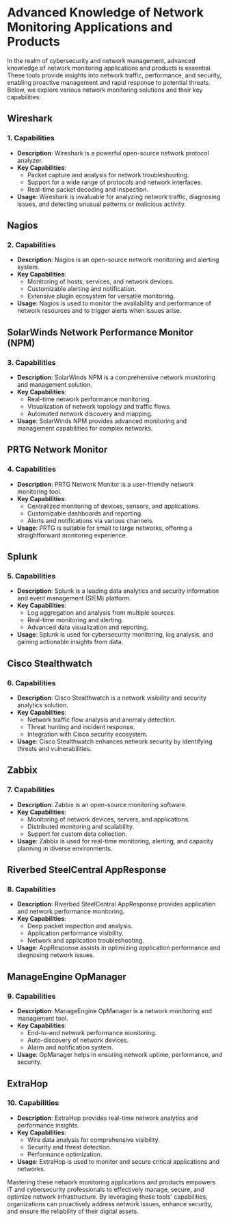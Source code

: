 # Advanced Knowledge of Network Monitoring Applications and Products

In the realm of cybersecurity and network management, advanced knowledge of network monitoring applications and products is essential. These tools provide insights into network traffic, performance, and security, enabling proactive management and rapid response to potential threats. Below, we explore various network monitoring solutions and their key capabilities:

## Wireshark

### 1. Capabilities

- **Description**: Wireshark is a powerful open-source network protocol analyzer.
- **Key Capabilities**:
  - Packet capture and analysis for network troubleshooting.
  - Support for a wide range of protocols and network interfaces.
  - Real-time packet decoding and inspection.
- **Usage**: Wireshark is invaluable for analyzing network traffic, diagnosing issues, and detecting unusual patterns or malicious activity.

## Nagios

### 2. Capabilities

- **Description**: Nagios is an open-source network monitoring and alerting system.
- **Key Capabilities**:
  - Monitoring of hosts, services, and network devices.
  - Customizable alerting and notification.
  - Extensive plugin ecosystem for versatile monitoring.
- **Usage**: Nagios is used to monitor the availability and performance of network resources and to trigger alerts when issues arise.

## SolarWinds Network Performance Monitor (NPM)

### 3. Capabilities

- **Description**: SolarWinds NPM is a comprehensive network monitoring and management solution.
- **Key Capabilities**:
  - Real-time network performance monitoring.
  - Visualization of network topology and traffic flows.
  - Automated network discovery and mapping.
- **Usage**: SolarWinds NPM provides advanced monitoring and management capabilities for complex networks.

## PRTG Network Monitor

### 4. Capabilities

- **Description**: PRTG Network Monitor is a user-friendly network monitoring tool.
- **Key Capabilities**:
  - Centralized monitoring of devices, sensors, and applications.
  - Customizable dashboards and reporting.
  - Alerts and notifications via various channels.
- **Usage**: PRTG is suitable for small to large networks, offering a straightforward monitoring experience.

## Splunk

### 5. Capabilities

- **Description**: Splunk is a leading data analytics and security information and event management (SIEM) platform.
- **Key Capabilities**:
  - Log aggregation and analysis from multiple sources.
  - Real-time monitoring and alerting.
  - Advanced data visualization and reporting.
- **Usage**: Splunk is used for cybersecurity monitoring, log analysis, and gaining actionable insights from data.

## Cisco Stealthwatch

### 6. Capabilities

- **Description**: Cisco Stealthwatch is a network visibility and security analytics solution.
- **Key Capabilities**:
  - Network traffic flow analysis and anomaly detection.
  - Threat hunting and incident response.
  - Integration with Cisco security ecosystem.
- **Usage**: Cisco Stealthwatch enhances network security by identifying threats and vulnerabilities.

## Zabbix

### 7. Capabilities

- **Description**: Zabbix is an open-source monitoring software.
- **Key Capabilities**:
  - Monitoring of network devices, servers, and applications.
  - Distributed monitoring and scalability.
  - Support for custom data collection.
- **Usage**: Zabbix is used for real-time monitoring, alerting, and capacity planning in diverse environments.

## Riverbed SteelCentral AppResponse

### 8. Capabilities

- **Description**: Riverbed SteelCentral AppResponse provides application and network performance monitoring.
- **Key Capabilities**:
  - Deep packet inspection and analysis.
  - Application performance visibility.
  - Network and application troubleshooting.
- **Usage**: AppResponse assists in optimizing application performance and diagnosing network issues.

## ManageEngine OpManager

### 9. Capabilities

- **Description**: ManageEngine OpManager is a network monitoring and management tool.
- **Key Capabilities**:
  - End-to-end network performance monitoring.
  - Auto-discovery of network devices.
  - Alarm and notification system.
- **Usage**: OpManager helps in ensuring network uptime, performance, and security.

## ExtraHop

### 10. Capabilities

- **Description**: ExtraHop provides real-time network analytics and performance insights.
- **Key Capabilities**:
  - Wire data analysis for comprehensive visibility.
  - Security and threat detection.
  - Performance optimization.
- **Usage**: ExtraHop is used to monitor and secure critical applications and networks.

Mastering these network monitoring applications and products empowers IT and cybersecurity professionals to effectively manage, secure, and optimize network infrastructure. By leveraging these tools' capabilities, organizations can proactively address network issues, enhance security, and ensure the reliability of their digital assets.
